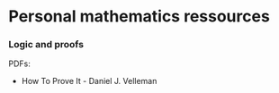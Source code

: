 # Personal mathematics ressources

### Logic and proofs

PDFs:
- How To Prove It - Daniel J. Velleman